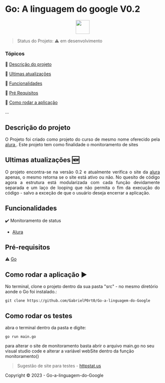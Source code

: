 <h1>Go: A linguagem do google V0.2</h1> 

<p align="center">
  
  <img height="45" align="center" src="https://cdn.jsdelivr.net/gh/devicons/devicon/icons/go/go-original.svg" />
       
</p>

> Status do Projeto: :warning: em desenvolvimento

### Tópicos 

:small_blue_diamond: [Descrição do projeto](#descrição-do-projeto)

:small_blue_diamond: [Ultimas atualizações](#ultimas-atualizações)

:small_blue_diamond: [Funcionalidades](#funcionalidades) 

:small_blue_diamond: [Pré Requisitos](#pré-requisitos)

:small_blue_diamond: [Como rodar a aplicação](#como-rodar-a-aplicação-arrow_forward)


... 

## Descrição do projeto 

<p align="justify">
  O Projeto foi criado como projeto do curso de mesmo nome oferecido pela <a href="https://cursos.alura.com.br/course/golang" > alura </a>. Este projeto tem como finalidade o monitoramento de sites
</p>

## Ultimas atualizações :new:
<p align="justify">
  O projeto encontra-se na versão 0.2 e atualmente verifica o site da <a href="http://www.alura.com.br"> alura </a> apenas, o mesmo retorna se o site está ativo ou não. No quesito de código agora a estrutura está modularizada com cada função devidamente separada e um laço de looping que não permita o fim da execução do código - salvo a exceção de que o usuário deseja encerrar a aplicação.
</p>

## Funcionalidades

:heavy_check_mark: Monitoramento de status
- [Alura](http://www.alura.com.br) 

## Pré-requisitos

:warning: [Go](https://medium.com/xp-inc/primeiros-passos-com-golang-1abdc60bba50)


## Como rodar a aplicação :arrow_forward:

No terminal, clone o projeto dentro da sua pasta "src" - no mesmo diretório aonde o Go foi instalado.: 

```
git clone https://github.com/GabrielP0rt0/Go-a-linguagem-do-Google
```

## Como rodar os testes

abra o terminal dentro da pasta e digite:

```
go run main.go
```

para alterar o site de monitoramento basta abrir o arquivo main.go no seu visual studio code e alterar a variável webSite dentro da função monitoramento()

>Sugestão de site para testes - [httpstat.us](https://httpstat.us/)


Copyright :copyright: 2023 - Go-a-linguagem-do-Google
